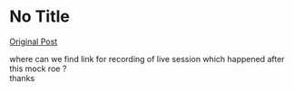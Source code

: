 # No Title

[Original Post](https://discourse.onlinedegree.iitm.ac.in/t/168449/12)

<p>where can we find link for recording of live session which happened after this mock roe ?<br>
thanks</p>